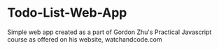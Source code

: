 # Todo-List-Web-App
Simple web app created as a part of Gordon Zhu's Practical Javascript course as offered on his website, watchandcode.com

